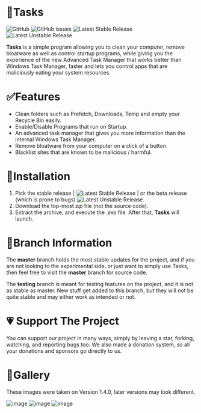 # 💼Tasks
![GitHub](https://img.shields.io/github/license/LiteTools/Tasks) ![GitHub issues](https://img.shields.io/github/issues-raw/LiteTools/Tasks) ![Latest Stable Release](https://img.shields.io/github/v/release/LiteTools/Tasks?label=latest%20stable) ![Latest Unstable Release](https://img.shields.io/github/v/release/LiteTools/Tasks?include_prereleases&label=latest%20pre-release)

**Tasks** is a simple program allowing you to clean your computer, remove bloatware as well as control startup programs, while giving you the experience of the new Advanced Task Manager that works better than Windows Task Manager, faster and lets you control apps that are maliciously eating your system resources.


# ✅Features
- Clean folders such as Prefetch, Downloads, Temp and empty your Recycle Bin easily.
- Enable/Disable Programs that run on Startup.
- An advanced task manager that gives you more information than the internal Windows Task Manager.
- Remove bloatware from your computer on a click of a button.
- Blacklist sites that are known to be malicious / harmful.

# 📩Installation
1. Pick the stable release | ![Latest Stable Release](https://img.shields.io/github/v/release/LiteTools/Tasks?label=latest%20stable) | or the beta release (which is prone to bugs) ![Latest Unstable Release](https://img.shields.io/github/v/release/LiteTools/Tasks?include_prereleases&label=latest%20pre-release).
2. Download the top-most *zip* file (not the source code).
3. Extract the archive, and execute the *.exe* file. After that, **Tasks** will launch.

# 📐Branch Information
The **master** branch holds the most stable updates for the project, and if you are not looking to the experimental side, or just want to simply use Tasks, then feel free to visit the **master** branch for source code.

The **testing** branch is meant for testing features on the project, and it is not as stable as master. New stuff get added to this branch, but they will not be quite stable and may either work as intended or not.

# 💗 Support The Project
You can support our project in many ways, simply by leaving a star, forking, watching, and reporting bugs too. We also made a donation system, so all your donations and sponsors go directly to us.

# 📸Gallery
These images were taken on Version 1.4.0, later versions may look different.

![image](https://user-images.githubusercontent.com/53088136/127242093-91a5da33-c7d9-4b92-9eca-e3d07a3614f0.png)
![image](https://user-images.githubusercontent.com/53088136/127242110-6a258622-7a42-4d68-bbdd-32ef33243b1c.png)
![image](https://user-images.githubusercontent.com/53088136/127242208-e85fcc56-a456-4022-836e-69f028ef0343.png)


